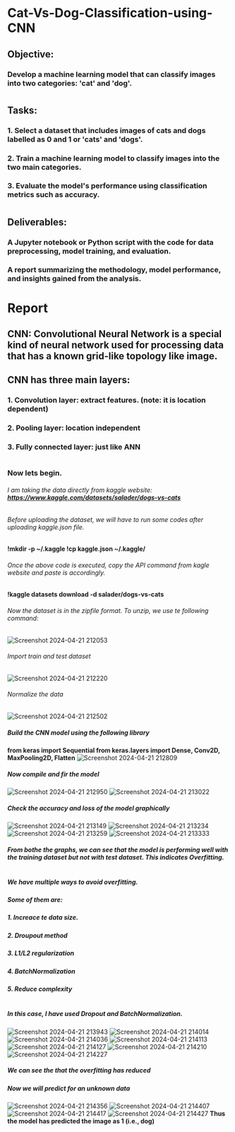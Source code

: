 # Cat-Vs-Dog-Classification-using-CNN

## Objective:
### Develop a machine learning model that can classify images into two categories: 'cat' and 'dog'.
#
## Tasks:
### 1. Select a dataset that includes images of cats and dogs labelled as 0 and 1 or 'cats' and 'dogs'.
### 2. Train a machine learning model to classify images into the two main categories.
### 3. Evaluate the model's performance using classification metrics such as accuracy.
#
## Deliverables:
### A Jupyter notebook or Python script with the code for data preprocessing, model training, and evaluation.
### A report summarizing the methodology, model performance, and insights gained from the analysis.
#
#
#
# Report
## CNN: Convolutional Neural Network is a special kind of neural network used for processing data that has a known grid-like topology like image.
## CNN has three main layers:
### 1. Convolution layer: extract features. (note: it is location dependent)
### 2. Pooling layer: location independent
### 3. Fully connected layer: just like ANN
#
#
### Now lets begin.
###### I am taking the data directly from kaggle website: **https://www.kaggle.com/datasets/salader/dogs-vs-cats**
###### Before uploading the dataset, we will have to run some codes after uploading kaggle.json file.
**!mkdir -p ~/.kaggle
  !cp kaggle.json ~/.kaggle/**
###### Once the above code is executed, copy the API command from kagle website and paste is accordingly.
**!kaggle datasets download -d salader/dogs-vs-cats**
###### Now the dataset is in the zipfile format. To unzip, we use te following command:
![Screenshot 2024-04-21 212053](https://github.com/SuhaniAS/Cat-Vs-Dog-Classification-using-CNN/assets/137792301/e19b0cdd-dbe5-4e0b-8735-a9033dba3084)
###### Import train and test dataset
![Screenshot 2024-04-21 212220](https://github.com/SuhaniAS/Cat-Vs-Dog-Classification-using-CNN/assets/137792301/20df148e-6637-4c32-822b-6948a691838c)
###### Normalize the data
![Screenshot 2024-04-21 212502](https://github.com/SuhaniAS/Cat-Vs-Dog-Classification-using-CNN/assets/137792301/7c0582d4-6f73-4b63-b449-c69189e6657a)
##### Build the CNN model using the following library
**from keras import Sequential
  from keras.layers import Dense, Conv2D, MaxPooling2D, Flatten**
![Screenshot 2024-04-21 212809](https://github.com/SuhaniAS/Cat-Vs-Dog-Classification-using-CNN/assets/137792301/01f85a3e-fea9-4ccf-bac7-c8f8d9f450c5)
##### Now compile and fir the model
![Screenshot 2024-04-21 212950](https://github.com/SuhaniAS/Cat-Vs-Dog-Classification-using-CNN/assets/137792301/11f57d98-4dd3-4b66-bc46-0f0c28fcc69c)
![Screenshot 2024-04-21 213022](https://github.com/SuhaniAS/Cat-Vs-Dog-Classification-using-CNN/assets/137792301/3fc254ed-3cce-41c9-b699-c9b60569e92b)
##### Check the accuracy and loss of the model graphically
![Screenshot 2024-04-21 213149](https://github.com/SuhaniAS/Cat-Vs-Dog-Classification-using-CNN/assets/137792301/54a6a10c-78cf-4f5f-899a-fc4abe6e58d5)
![Screenshot 2024-04-21 213234](https://github.com/SuhaniAS/Cat-Vs-Dog-Classification-using-CNN/assets/137792301/b7ac74d6-54a7-42d0-bb60-b286876d8663)
![Screenshot 2024-04-21 213259](https://github.com/SuhaniAS/Cat-Vs-Dog-Classification-using-CNN/assets/137792301/3d79c68f-92e3-4f1d-abf0-f82c7afcf214)
![Screenshot 2024-04-21 213333](https://github.com/SuhaniAS/Cat-Vs-Dog-Classification-using-CNN/assets/137792301/4ae55345-e52e-42f4-aa59-6f12dc99fff5)
##### From bothe the graphs, we can see that the model is performing well with the training dataset but not with test dataset. This indicates **Overfitting**.
#
##### We have multiple ways to avoid overfitting.
##### Some of them are:
##### 1. Increace te data size.
##### 2. Droupout method
##### 3. L1/L2 regularization
##### 4. BatchNormalization
##### 5. Reduce complexity
#
##### In this case, I have used *Dropout* and *BatchNormalization*.
![Screenshot 2024-04-21 213943](https://github.com/SuhaniAS/Cat-Vs-Dog-Classification-using-CNN/assets/137792301/9af676bf-845d-4870-91ac-f3ac28356756)
![Screenshot 2024-04-21 214014](https://github.com/SuhaniAS/Cat-Vs-Dog-Classification-using-CNN/assets/137792301/d3b2cbb7-bb58-418c-a420-69a19023498d)
![Screenshot 2024-04-21 214036](https://github.com/SuhaniAS/Cat-Vs-Dog-Classification-using-CNN/assets/137792301/d558188c-896a-49bd-bf69-d1f68e4d9fd2)
![Screenshot 2024-04-21 214113](https://github.com/SuhaniAS/Cat-Vs-Dog-Classification-using-CNN/assets/137792301/b70833c2-aed6-4edf-bde6-027ff6b9a04b)
![Screenshot 2024-04-21 214127](https://github.com/SuhaniAS/Cat-Vs-Dog-Classification-using-CNN/assets/137792301/cb4b3598-b59c-4b78-b4ab-91429b8878f8)
![Screenshot 2024-04-21 214210](https://github.com/SuhaniAS/Cat-Vs-Dog-Classification-using-CNN/assets/137792301/62461079-d419-4786-a9b3-0ffc3f1472d6)
![Screenshot 2024-04-21 214227](https://github.com/SuhaniAS/Cat-Vs-Dog-Classification-using-CNN/assets/137792301/afa998ee-9609-41b0-9fcd-ee8b41ed6da5)
##### **We can see the that the overfitting has reduced**
##### Now we will predict for an unknown data
![Screenshot 2024-04-21 214356](https://github.com/SuhaniAS/Cat-Vs-Dog-Classification-using-CNN/assets/137792301/fd60ea67-eda3-43fc-bd9d-ba8c391ba3d3)
![Screenshot 2024-04-21 214407](https://github.com/SuhaniAS/Cat-Vs-Dog-Classification-using-CNN/assets/137792301/3dd44282-b755-487e-adb4-d454817c4d78)
![Screenshot 2024-04-21 214417](https://github.com/SuhaniAS/Cat-Vs-Dog-Classification-using-CNN/assets/137792301/53530267-bba2-41aa-9e96-5e6dd02e5a41)
![Screenshot 2024-04-21 214427](https://github.com/SuhaniAS/Cat-Vs-Dog-Classification-using-CNN/assets/137792301/341f1c84-e3bd-41c9-8417-f81a9a9aa6bf)
**Thus the model has predicted the image as 1 (i.e., dog)**
